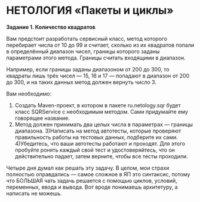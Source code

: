 # НЕТОЛОГИЯ «Пакеты и циклы»

**Задание 1. Количество квадратов**

Вам предстоит разработать сервисный класс, метод которого перебирает числа от 10 до 99 и считает, сколько из их квадратов попали в определённый диапазон чисел, границы которого заданы параметрами этого метода. Границы считать входящими в диапазон.

Например, если границы заданы диапазоном от 200 до 300, то квадраты лишь трёх чисел — 15, 16 и 17 — попадают в диапазон от 200 до 300, и на таких данных метод должен вернуть число 3.

Вам необходимо:

1) Создать Maven-проект, в котором в пакете ru.netology.sqr будет класс SQRService с необходимым методом. Сами придумайте ему говорящее название.
2) Метод должен принимать два целых числа в параметрах — границы диапазона.
3)Написать на метод автотесты, которые проверяют правильность работы на тестовых данных, подберите их сами.
4)Убедитесь, что ваши автотесты работают и проходят. Для этого пробуйте ронять каждый свой тест и удостоверяйтесь, что он действительно падает, затем верните, чтобы все тесты проходили.

Четыре дня думал как решать эту задачу. В целом, мои страхи полностью оправдались — самое сложное в ЯП это синтаксис, потому что БОЛЬШАЯ чать задачь решается с помощью циклов, условий, переменных, ввода и вывода. Вот вроде понимаешь архитетуру, а написать не можешь.
